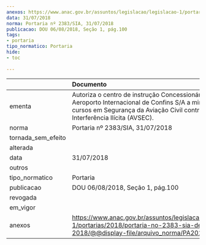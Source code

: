 ```yaml
---
anexos: https://www.anac.gov.br/assuntos/legislacao/legislacao-1/portarias/2018/portaria-no-2383-sia-de-31-07-2018/@@display-file/arquivo_norma/PA2018-2383.pdf
data: 31/07/2018
norma: Portaria nº 2383/SIA, 31/07/2018
publicacao: DOU 06/08/2018, Seção 1, pág.100
tags:
- portaria
tipo_normatico: Portaria
hide: 
- toc 
 
---
```


|                    | Documento                                                                                                                                                                              |
|:-------------------|:---------------------------------------------------------------------------------------------------------------------------------------------------------------------------------------|
| ementa             | Autoriza o centro de instrução Concessionária do Aeroporto Internacional de Confins S/A a ministrar cursos em Segurança da Aviação Civil contra Atos de Interferência Ilícita (AVSEC). |
| norma              | Portaria nº 2383/SIA, 31/07/2018                                                                                                                                                       |
| tornada_sem_efeito |                                                                                                                                                                                        |
| alterada           |                                                                                                                                                                                        |
| data               | 31/07/2018                                                                                                                                                                             |
| outros             |                                                                                                                                                                                        |
| tipo_normatico     | Portaria                                                                                                                                                                               |
| publicacao         | DOU 06/08/2018, Seção 1, pág.100                                                                                                                                                       |
| revogada           |                                                                                                                                                                                        |
| em_vigor           |                                                                                                                                                                                        |
| anexos             | https://www.anac.gov.br/assuntos/legislacao/legislacao-1/portarias/2018/portaria-no-2383-sia-de-31-07-2018/@@display-file/arquivo_norma/PA2018-2383.pdf                                |